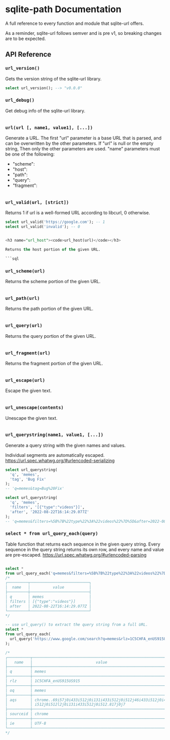 # sqlite-path Documentation

A full reference to every function and module that sqlite-url offers.

As a reminder, sqlite-url follows semver and is pre v1, so breaking changes are to be expected.

## API Reference

<h3 name="url_version"><code>url_version()</code></h3>

Gets the version string of the sqlite-url library.

```sql
select url_version(); --> "v0.0.0"
```

<h3 name="url_debug"><code>url_debug()</code></h3>

Get debug info of the sqlite-url library.

```sql

```

<h3 name="url"><code>url(url [, name1, value1], [...])</code></h3>

Generate a URL. The first "url" parameter is a base URL that is parsed, and can be overwritten by the other parameters. If "url" is null or the empty string, Then only the other parameters are used. "name" parameters must be one of the following:

- "scheme":
- "host":
- "path":
- "query":
- "fragment":

```sql

```

<h3 name="url_valid"><code>url_valid(url, [strict])</code></h3>

Returns 1 if url is a well-formed URL according to libcurl, 0 otherwise.

````sql
select url_valid('https://google.com'); -- 1
select url_valid('invalid'); -- 0


<h3 name="url_host"><code>url_host(url)</code></h3>

Returns the host portion of the given URL.

```sql

````

<h3 name="url_scheme"><code>url_scheme(url)</code></h3>

Returns the scheme portion of the given URL.

```sql

```

<h3 name="url_path"><code>url_path(url)</code></h3>

Returns the path portion of the given URL.

```sql

```

<h3 name="url_query"><code>url_query(url)</code></h3>

Returns the query portion of the given URL.

```sql

```

<h3 name="url_fragment"><code>url_fragment(url)</code></h3>

Returns the fragment portion of the given URL.

```sql

```

<h3 name="url_escape"><code>url_escape(url)</code></h3>

Escape the given text.

```sql

```

<h3 name="url_unescape"><code>url_unescape(contents)</code></h3>

Unescape the given text.

```sql

```

<h3 name="url_querystring"><code>url_querystring(name1, value1, [...])</code></h3>

Generate a query string with the given names and values.

Individual segments are automatically escaped.
https://url.spec.whatwg.org/#urlencoded-serializing

```sql
select url_querystring(
  'q', 'memes',
  'tag', 'Bug Fix'
);
-- 'q=memes&tag=Bug%20Fix'

select url_querystring(
  'q', 'memes',
  'filters', '[{"type":"videos"}]',
  'after', '2022-08-22T16:14:29.077Z'
);
-- 'q=memes&filters=%5B%7B%22type%22%3A%22videos%22%7D%5D&after=2022-08-22T16%3A14%3A29.077Z'
```

<h3 name="url_query_each"><code>select * from url_query_each(query)</code></h3>

Table function that returns each sequence in the given
query string. Every sequence in the query string returns
its own row, and every name and value are pre-escaped.
https://url.spec.whatwg.org/#urlencoded-parsing

```sql

select *
from url_query_each('q=memes&filters=%5B%7B%22type%22%3A%22videos%22%7D%5D&after=2022-08-22T16%3A14%3A29.077Z');
/*
┌─────────┬──────────────────────────┐
│  name   │          value           │
├─────────┼──────────────────────────┤
│ q       │ memes                    │
│ filters │ [{"type":"videos"}]      │
│ after   │ 2022-08-22T16:14:29.077Z │
└─────────┴──────────────────────────┘
*/

-- use url_query() to extract the query string from a full URL.
select *
from url_query_each(
  url_query('https://www.google.com/search?q=memes&rlz=1C5CHFA_enUS915US915&oq=memes&aqs=chrome..69i57j0i433i512j0i131i433i512j0i512j46i433i512j0i433i512j0i512l2j0i131i433i512j0i512.817j0j7&sourceid=chrome&ie=UTF-8')
);

/*
┌──────────┬──────────────────────────────────────────────────────────────┐
│   name   │                            value                             │
├──────────┼──────────────────────────────────────────────────────────────┤
│ q        │ memes                                                        │
├──────────┼──────────────────────────────────────────────────────────────┤
│ rlz      │ 1C5CHFA_enUS915US915                                         │
├──────────┼──────────────────────────────────────────────────────────────┤
│ oq       │ memes                                                        │
├──────────┼──────────────────────────────────────────────────────────────┤
│ aqs      │ chrome..69i57j0i433i512j0i131i433i512j0i512j46i433i512j0i433 │
│          │ i512j0i512l2j0i131i433i512j0i512.817j0j7                     │
├──────────┼──────────────────────────────────────────────────────────────┤
│ sourceid │ chrome                                                       │
├──────────┼──────────────────────────────────────────────────────────────┤
│ ie       │ UTF-8                                                        │
└──────────┴──────────────────────────────────────────────────────────────┘
*/

```
